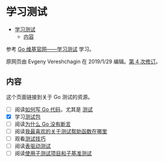 # 学习测试

- [学习测试](#%e5%ad%a6%e4%b9%a0%e6%b5%8b%e8%af%95)
  - [内容](#%e5%86%85%e5%ae%b9)

参考 [Go 维基官网——学习测试](https://github.com/golang/go/wiki/LearnTesting) 学习。

原网页由 Evgeny Vereshchagin 在 2019/1/29 编辑。[第 4 次修订](https://github.com/golang/go/wiki/LearnTesting/_history)。

## 内容

这个页面链接到关于 Go 测试的资源。

- [ ] 阅读[如何写 Go 代码](../golangdoc/code.md)，尤其是 [测试](../golangdoc/code.md#测试)
- [x] 学习[测试包](../golangpkg/testing.md)
- [ ] 阅读[为什么 Go 没有断言](http://golang.org/doc/faq#assertions)
- [ ] 阅读[我最喜欢的关于测试帮助函数在哪里](http://golang.org/doc/faq#testing_framework)
- [ ] 观看[测试技巧](https://talks.golang.org/2014/testing.slide#1)
- [ ] 阅读[表驱动测试](https://github.com/golang/go/wiki/TableDrivenTests)
- [ ] 阅读[使用子测试项目和子基准测试](https://blog.golang.org/subtests)
